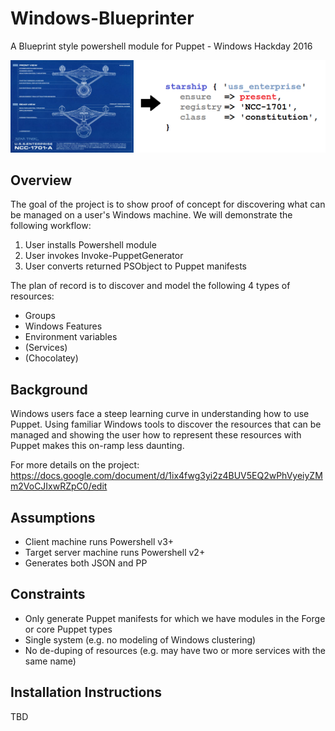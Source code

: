 # Windows-Blueprinter
A Blueprint style powershell module for Puppet - Windows Hackday 2016

![Image of Puppet Blueprint](https://github.com/puppetlabs/PuppetManifestGenerator/blob/master/img/enterprise.png)

## Overview
The goal of the project is to show proof of concept for discovering what can be managed on a user's Windows machine. We will demonstrate the following workflow:

1. User installs Powershell module
2. User invokes Invoke-PuppetGenerator
3. User converts returned PSObject to Puppet manifests

The plan of record is to discover and model the following 4 types of resources:
- Groups
- Windows Features
- Environment variables
- (Services)
- (Chocolatey)

## Background
Windows users face a steep learning curve in understanding how to use Puppet. Using familiar Windows tools to discover the resources that can be managed and showing the user how to represent these resources with Puppet makes this on-ramp less daunting.

For more details on the project:
https://docs.google.com/document/d/1ix4fwg3yi2z4BUV5EQ2wPhVyeiyZMm2VoCJIxwRZpC0/edit

## Assumptions
- Client machine runs Powershell v3+
- Target server machine runs Powershell v2+
- Generates both JSON and PP

## Constraints
- Only generate Puppet manifests for which we have modules in the Forge or core Puppet types
- Single system (e.g. no modeling of Windows clustering)
- No de-duping of resources (e.g. may have two or more services with the same name)

## Installation Instructions
TBD



